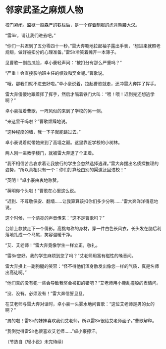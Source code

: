 # 邻家武圣之麻烦人物

校门紧闭。监狱一般森严的铁栏后，是一个穿着制服的虎背熊腰大汉。 

“雷Sir，请让我们进去吧。” 

“你们一共迟到了五分零四十一秒。”雷大奔唰地拉起袖子露出手表，“想进来就照老规矩，做好被扣分的心理准备。”雷Sir冷笑着摊开一本簿子。 

见曹歌一副苦瓜脸，卓小豪轻声问：“被扣分有那么严重吗？” 

“严重！会直接影响班主任的绩效和奖金呢。”曹歌说。 

“哦，那我们就不进去好啦。”卓小豪说着，拉起曹歌就走，还冲雷大奔挥了挥手。 

雷大奔傻傻地跟着挥了挥手，然后才隔着铁门大叫：“喂！喂！迟到完还想逃学啊？” 

卓小豪拉着曹歌，一阵风似的来到了学校的另一侧。 

“来这里干吗啦？”曹歌烦躁地说。 

“这种程度的墙，我一下子就能跳过去。” 

卓小豪说着就带她来到了高墙之巅。这里靠近学校的小树林。 

两人刚一进教学楼门，就被雷大奔逮了个正着。 

“我不相信苦苦哀求着让我放行的学生会忽然选择逃课。”雷大奔摆出名侦探推理的姿势，“所以真相只有一个：你们打算经由别的渠道迂回进校！” 

“英明！”卓小豪由衷地称赞。 

“英明你个头啦！”曹歌在心里这么说。 

“迟到、不尊敬保安、翻墙……让我算算该扣你们多少分咧……”雷大奔洋洋得意地说。 

这个时候，一个清亮的声音传来：“这不是曹歌吗？” 

台阶上款款走下一个倩影。高挑匀称的身材，穿一件白色长风衣，长头发在脑后利落地扎成一个马尾，笑容温暖干净。 

“艾、艾老师！”雷大奔竟像学生一样立正，敬礼。 

“雷Sir您好。我的学生麻烦到您了吗？”艾老师用富有磁性的嗓音问。 

雷大奔换上一副狗腿的笑容：“怪不得他们浑身散发出像您一样的气质，真是名师出高徒啊。” 

“他们真的没有犯一些会导致我奖金被扣的错吧？”艾老师用小鹿乱撞般的表情问。 

“没、没有。必须没有！”雷大奔信誓旦旦。 

在艾老师与雷大奔对话时，卓小豪一头雾水地问曹歌：“这位艾老师是男的女的啊？” 

“男的啦！雷Sir的妹妹喜欢我们艾老师，所以雷Sir很给艾老师面子。”曹歌解释。 

“我倒觉得雷Sir也很喜欢艾老师……”卓小豪擦汗。 

（节选自《轻小说》未完待续）